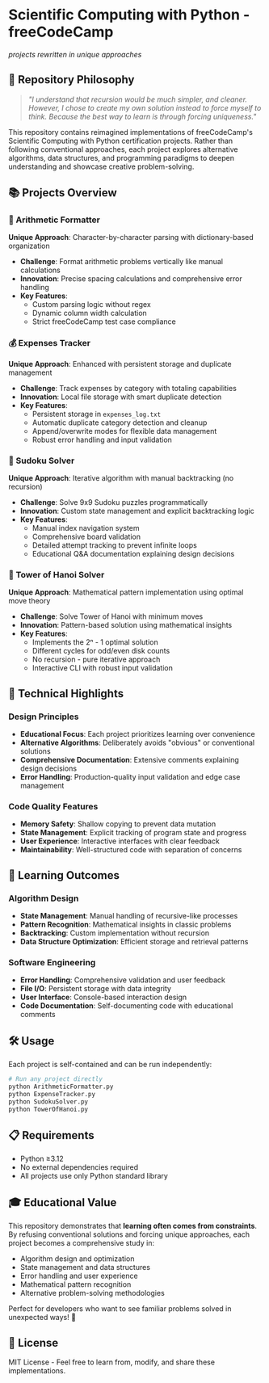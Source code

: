 # Scientific Computing with Python - freeCodeCamp
*projects rewritten in unique approaches*

## 🎯 Repository Philosophy

> *"I understand that recursion would be much simpler, and cleaner. However, I chose to create my own solution instead to force myself to think. Because the best way to learn is through forcing uniqueness."*

This repository contains reimagined implementations of freeCodeCamp's Scientific Computing with Python certification projects. Rather than following conventional approaches, each project explores alternative algorithms, data structures, and programming paradigms to deepen understanding and showcase creative problem-solving.

## 📚 Projects Overview

### 🧮 Arithmetic Formatter
**Unique Approach**: Character-by-character parsing with dictionary-based organization
- **Challenge**: Format arithmetic problems vertically like manual calculations
- **Innovation**: Precise spacing calculations and comprehensive error handling
- **Key Features**: 
  - Custom parsing logic without regex
  - Dynamic column width calculation
  - Strict freeCodeCamp test case compliance

### 💰 Expenses Tracker
**Unique Approach**: Enhanced with persistent storage and duplicate management
- **Challenge**: Track expenses by category with totaling capabilities  
- **Innovation**: Local file storage with smart duplicate detection
- **Key Features**:
  - Persistent storage in `expenses_log.txt`
  - Automatic duplicate category detection and cleanup
  - Append/overwrite modes for flexible data management
  - Robust error handling and input validation

### 🧩 Sudoku Solver  
**Unique Approach**: Iterative algorithm with manual backtracking (no recursion)
- **Challenge**: Solve 9x9 Sudoku puzzles programmatically
- **Innovation**: Custom state management and explicit backtracking logic
- **Key Features**:
  - Manual index navigation system
  - Comprehensive board validation
  - Detailed attempt tracking to prevent infinite loops
  - Educational Q&A documentation explaining design decisions

### 🗼 Tower of Hanoi Solver
**Unique Approach**: Mathematical pattern implementation using optimal move theory
- **Challenge**: Solve Tower of Hanoi with minimum moves
- **Innovation**: Pattern-based solution using mathematical insights
- **Key Features**:
  - Implements the 2ⁿ - 1 optimal solution
  - Different cycles for odd/even disk counts
  - No recursion - pure iterative approach
  - Interactive CLI with robust input validation

## 🚀 Technical Highlights

### Design Principles
- **Educational Focus**: Each project prioritizes learning over convenience
- **Alternative Algorithms**: Deliberately avoids "obvious" or conventional solutions
- **Comprehensive Documentation**: Extensive comments explaining design decisions
- **Error Handling**: Production-quality input validation and edge case management

### Code Quality Features
- **Memory Safety**: Shallow copying to prevent data mutation
- **State Management**: Explicit tracking of program state and progress
- **User Experience**: Interactive interfaces with clear feedback
- **Maintainability**: Well-structured code with separation of concerns

## 📖 Learning Outcomes

### Algorithm Design
- **State Management**: Manual handling of recursive-like processes
- **Pattern Recognition**: Mathematical insights in classic problems
- **Backtracking**: Custom implementation without recursion
- **Data Structure Optimization**: Efficient storage and retrieval patterns

### Software Engineering
- **Error Handling**: Comprehensive validation and user feedback
- **File I/O**: Persistent storage with data integrity
- **User Interface**: Console-based interaction design
- **Code Documentation**: Self-documenting code with educational comments

## 🛠️ Usage

Each project is self-contained and can be run independently:

```bash
# Run any project directly
python ArithmeticFormatter.py
python ExpenseTracker.py
python SudokuSolver.py
python TowerOfHanoi.py
```

## 📋 Requirements

- Python ≥3.12
- No external dependencies required
- All projects use only Python standard library

## 🎓 Educational Value

This repository demonstrates that **learning often comes from constraints**. By refusing conventional solutions and forcing unique approaches, each project becomes a comprehensive study in:

- Algorithm design and optimization
- State management and data structures  
- Error handling and user experience
- Mathematical pattern recognition
- Alternative problem-solving methodologies

Perfect for developers who want to see familiar problems solved in unexpected ways! 🌟

## 📄 License

MIT License - Feel free to learn from, modify, and share these implementations.